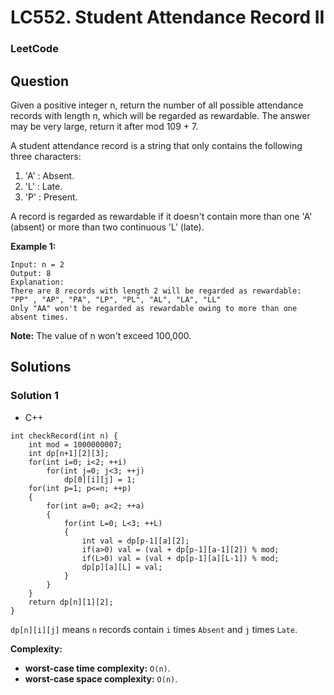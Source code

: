 # LC552. Student Attendance Record II

### LeetCode

## Question

Given a positive integer n, return the number of all possible attendance records with length n, which will be regarded as rewardable. The answer may be very large, return it after mod 109 + 7.

A student attendance record is a string that only contains the following three characters:

1.	'A' : Absent.
2.	'L' : Late.
3.	'P' : Present.

A record is regarded as rewardable if it doesn't contain more than one 'A' (absent) or more than two continuous 'L' (late).

**Example 1:**

```
Input: n = 2
Output: 8 
Explanation:
There are 8 records with length 2 will be regarded as rewardable:
"PP" , "AP", "PA", "LP", "PL", "AL", "LA", "LL"
Only "AA" won't be regarded as rewardable owing to more than one absent times. 
```

**Note:** The value of n won't exceed 100,000.

## Solutions

### Solution 1

* C++
```
int checkRecord(int n) {
    int mod = 1000000007;
    int dp[n+1][2][3];
    for(int i=0; i<2; ++i)
        for(int j=0; j<3; ++j)
            dp[0][i][j] = 1;
    for(int p=1; p<=n; ++p)
    {
        for(int a=0; a<2; ++a)
        {
            for(int L=0; L<3; ++L)
            {
                int val = dp[p-1][a][2];
                if(a>0) val = (val + dp[p-1][a-1][2]) % mod;
                if(L>0) val = (val + dp[p-1][a][L-1]) % mod;
                dp[p][a][L] = val;
            }
        }
    }
    return dp[n][1][2];
}
```

`dp[n][i][j]` means `n` records contain `i` times `Absent` and `j` times `Late`.

**Complexity:**

* **worst-case time complexity:** `O(n)`.
* **worst-case space complexity:** `O(n)`.